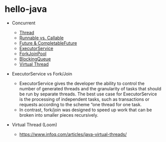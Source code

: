 # hello-java

- Concurrent
  + [Thread](src/java/concurrent/ThreadSample.java)
  + [Runnable vs. Callable](src/java/concurrent/RunnableCallable.java)
  + [Future & CompletableFuture](src/java/concurrent/FutureSample.java)
  + [ExecutorService](src/java/concurrent/ExecutorServiceSample.java)
  + [ForkJoinPool](src/java/concurrent/ForkJoinPoolSample.java)
  + [BlockingQueue](src/java/concurrent/BlockingQueueSample.java)
  + [Virtual Thread](src/java/concurrent/VirtualThreadSample.java)

- ExecutorService vs Fork/Join
  + ExecutorService gives the developer the ability to control the number of generated threads and the granularity of tasks that should be run by separate threads. The best use case for ExecutorService is the processing of independent tasks, such as transactions or requests according to the scheme “one thread for one task.
  + In contrast, fork/join was designed to speed up work that can be broken into smaller pieces recursively.

- Virtual Thread (Loom)
  + https://www.infoq.com/articles/java-virtual-threads/